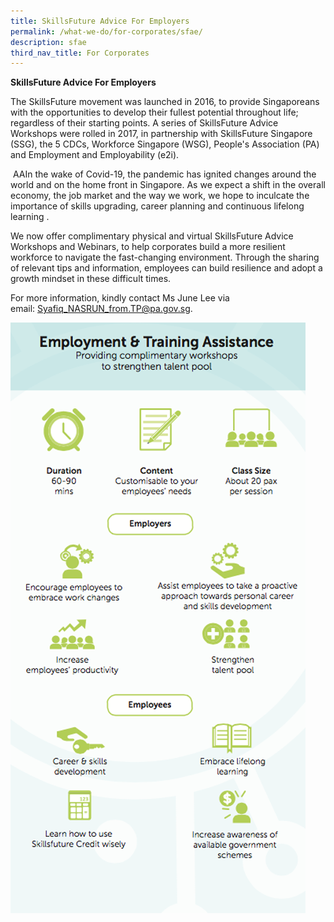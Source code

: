 ```yaml
---
title: SkillsFuture Advice For Employers
permalink: /what-we-do/for-corporates/sfae/
description: sfae
third_nav_title: For Corporates
---
```

**SkillsFuture Advice For Employers**

The SkillsFuture movement was launched in 2016, to provide Singaporeans with the opportunities to develop their fullest potential throughout life; regardless of their starting points. A series of SkillsFuture Advice Workshops were rolled in 2017, in partnership with SkillsFuture Singapore (SSG), the 5 CDCs, Workforce Singapore (WSG), People's Association (PA) and Employment and Employability (e2i).

 AAIn the wake of Covid-19, the pandemic has ignited changes around the world and on the home front in Singapore. As we expect a shift in the overall economy, the job market and the way we work, we hope to inculcate the importance of skills upgrading, career planning and continuous lifelong learning .

We now offer complimentary physical and virtual SkillsFuture Advice Workshops and Webinars, to help corporates build a more resilient workforce to navigate the fast-changing environment. Through the sharing of relevant tips and information, employees can build resilience and adopt a growth mindset in these difficult times.

For more information, kindly contact Ms June Lee via email: [Syafiq\_NASRUN\_from.TP@pa.gov.sg](mailto:syafiq_NASRUN_from.TP@pa.gov.sg).

![](/images/What%20We%20Do/For%20Corporate/sfa-for-corporates.png)